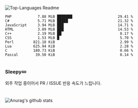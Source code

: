 #

![Top-Languages Readme](https://github.com/MogsFriend/MogsFriend/workflows/Top-Languages%20Readme/badge.svg)

<!--START_SECTION:top_language-->
```text
PHP            7.88 MiB ███████                     29.41 %
C#             5.71 MiB █████                       21.32 %
JavaScript     3.94 MiB ███                         14.71 %
HTML           3.89 MiB ███                         14.53 %
C++            2.19 MiB ██                           8.17 %
CSS            1.53 MiB █                            5.70 %
Perl         821.18 KiB                              2.99 %
Lua          625.94 KiB                              2.28 %
C            180.73 KiB                              0.66 %
Pascal        39.50 KiB                              0.14 %
```
<!--END_SECTION:top_language-->

#
### Sleepy💤
외주 작업 중이어서 PR / ISSUE 반응 속도가 느립니다.
#

![Anurag's github stats](https://github-readme-stats.vercel.app/api?username=MogsFriend&hide=prs,issues,contribs&count_private=true)
<!--
**MogsFriend/MogsFriend** is a ✨ _special_ ✨ repository because its `README.md` (this file) appears on your GitHub profile.

Here are some ideas to get you started:

- 🔭 I’m currently working on ...
- 🌱 I’m currently learning ...
- 👯 I’m looking to collaborate on ...
- 🤔 I’m looking for help with ...
- 💬 Ask me about ...
- 📫 How to reach me: ...
- 😄 Pronouns: ...
- ⚡ Fun fact: ...
-->
